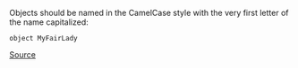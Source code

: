 Objects should be named in the CamelCase style with the very first letter of the name capitalized:

    object MyFairLady

[Source](http://docs.scala-lang.org/style/naming-conventions.html)
      